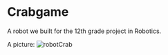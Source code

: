 # Crabgame
A robot we built for the 12th grade project in Robotics.

A picture:
![robotCrab](https://github.com/user-attachments/assets/a2881d51-60af-40f8-8ac2-94204c5f4098)
